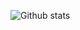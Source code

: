 
![Github stats](https://github-readme-stats.vercel.app/api?username=atique597&theme=highcontrast&show_icons=true&count_private=true)
